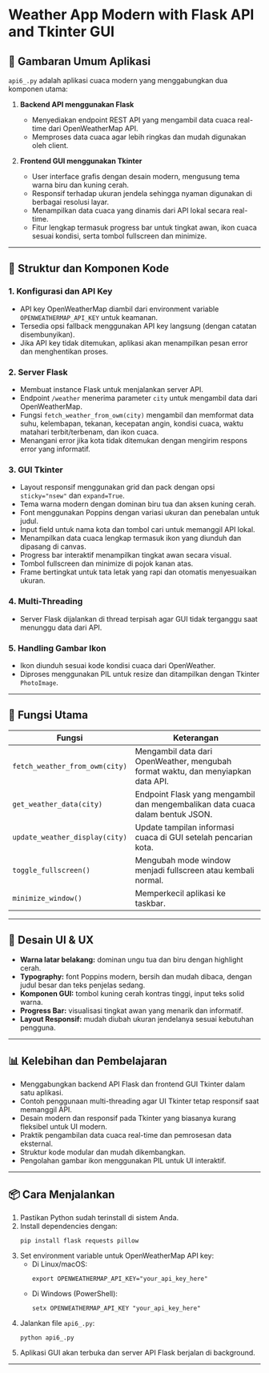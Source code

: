 # Weather App Modern with Flask API and Tkinter GUI

## 🚀 Gambaran Umum Aplikasi
`api6_.py` adalah aplikasi cuaca modern yang menggabungkan dua komponen utama:

1. **Backend API menggunakan Flask**  
   - Menyediakan endpoint REST API yang mengambil data cuaca real-time dari OpenWeatherMap API.  
   - Memproses data cuaca agar lebih ringkas dan mudah digunakan oleh client.  

2. **Frontend GUI menggunakan Tkinter**  
   - User interface grafis dengan desain modern, mengusung tema warna biru dan kuning cerah.   
   - Responsif terhadap ukuran jendela sehingga nyaman digunakan di berbagai resolusi layar.  
   - Menampilkan data cuaca yang dinamis dari API lokal secara real-time.  
   - Fitur lengkap termasuk progress bar untuk tingkat awan, ikon cuaca sesuai kondisi, serta tombol fullscreen dan minimize.

---

## 🧩 Struktur dan Komponen Kode

### 1. Konfigurasi dan API Key
- API key OpenWeatherMap diambil dari environment variable `OPENWEATHERMAP_API_KEY` untuk keamanan.  
- Tersedia opsi fallback menggunakan API key langsung (dengan catatan disembunyikan).  
- Jika API key tidak ditemukan, aplikasi akan menampilkan pesan error dan menghentikan proses.

### 2. Server Flask
- Membuat instance Flask untuk menjalankan server API.  
- Endpoint `/weather` menerima parameter `city` untuk mengambil data dari OpenWeatherMap.  
- Fungsi `fetch_weather_from_owm(city)` mengambil dan memformat data suhu, kelembapan, tekanan, kecepatan angin, kondisi cuaca, waktu matahari terbit/terbenam, dan ikon cuaca.  
- Menangani error jika kota tidak ditemukan dengan mengirim respons error yang informatif.

### 3. GUI Tkinter
- Layout responsif menggunakan grid dan pack dengan opsi `sticky="nsew"` dan `expand=True`.  
- Tema warna modern dengan dominan biru tua dan aksen kuning cerah.  
- Font menggunakan Poppins dengan variasi ukuran dan penebalan untuk judul.  
- Input field untuk nama kota dan tombol cari untuk memanggil API lokal.  
- Menampilkan data cuaca lengkap termasuk ikon yang diunduh dan dipasang di canvas.  
- Progress bar interaktif menampilkan tingkat awan secara visual.  
- Tombol fullscreen dan minimize di pojok kanan atas.  
- Frame bertingkat untuk tata letak yang rapi dan otomatis menyesuaikan ukuran.

### 4. Multi-Threading
- Server Flask dijalankan di thread terpisah agar GUI tidak terganggu saat menunggu data dari API.

### 5. Handling Gambar Ikon
- Ikon diunduh sesuai kode kondisi cuaca dari OpenWeather.  
- Diproses menggunakan PIL untuk resize dan ditampilkan dengan Tkinter `PhotoImage`.

---

## 📝 Fungsi Utama

| Fungsi                    | Keterangan                                                      |
|---------------------------|----------------------------------------------------------------|
| `fetch_weather_from_owm(city)` | Mengambil data dari OpenWeather, mengubah format waktu, dan menyiapkan data API. |
| `get_weather_data(city)`        | Endpoint Flask yang mengambil dan mengembalikan data cuaca dalam bentuk JSON. |
| `update_weather_display(city)`  | Update tampilan informasi cuaca di GUI setelah pencarian kota. |
| `toggle_fullscreen()`           | Mengubah mode window menjadi fullscreen atau kembali normal.   |
| `minimize_window()`             | Memperkecil aplikasi ke taskbar.                               |

---

## 🎨 Desain UI & UX

- **Warna latar belakang:** dominan ungu tua dan biru dengan highlight cerah.  
- **Typography:** font Poppins modern, bersih dan mudah dibaca, dengan judul besar dan teks penjelas sedang.  
- **Komponen GUI:** tombol kuning cerah kontras tinggi, input teks solid warna.  
- **Progress Bar:** visualisasi tingkat awan yang menarik dan informatif.  
- **Layout Responsif:** mudah diubah ukuran jendelanya sesuai kebutuhan pengguna.

---

## 📊 Kelebihan dan Pembelajaran

- Menggabungkan backend API Flask dan frontend GUI Tkinter dalam satu aplikasi.  
- Contoh penggunaan multi-threading agar UI Tkinter tetap responsif saat memanggil API.  
- Desain modern dan responsif pada Tkinter yang biasanya kurang fleksibel untuk UI modern.  
- Praktik pengambilan data cuaca real-time dan pemrosesan data eksternal.  
- Struktur kode modular dan mudah dikembangkan.  
- Pengolahan gambar ikon menggunakan PIL untuk UI interaktif.

---

## 📦 Cara Menjalankan

1. Pastikan Python sudah terinstall di sistem Anda.  
2. Install dependencies dengan:  
   ```
   pip install flask requests pillow
   ```  
3. Set environment variable untuk OpenWeatherMap API key:  
   - Di Linux/macOS:  
     ```
     export OPENWEATHERMAP_API_KEY="your_api_key_here"
     ```  
   - Di Windows (PowerShell):  
     ```
     setx OPENWEATHERMAP_API_KEY "your_api_key_here"
     ```  
4. Jalankan file `api6_.py`:  
   ```
   python api6_.py
   ```  
5. Aplikasi GUI akan terbuka dan server API Flask berjalan di background.

---
